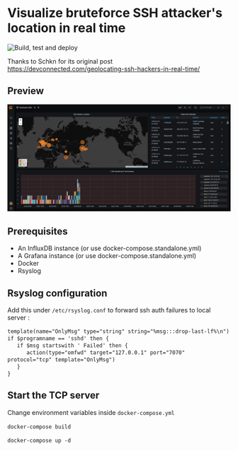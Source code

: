 # Visualize bruteforce SSH attacker's location in real time

![Build, test and deploy](https://github.com/acouvreur/ssh-log-to-influx/workflows/Build,%20test%20and%20deploy/badge.svg)

Thanks to Schkn for its original post https://devconnected.com/geolocating-ssh-hackers-in-real-time/

## Preview

![Dashboard](./dashboard.png)

## Prerequisites

- An InfluxDB instance (or use docker-compose.standalone.yml)
- A Grafana instance (or use docker-compose.standalone.yml)
- Docker
- Rsyslog

## Rsyslog configuration

Add this under `/etc/rsyslog.conf` to forward ssh auth failures to local server :

```
template(name="OnlyMsg" type="string" string="%msg:::drop-last-lf%\n")
if $programname == 'sshd' then {
   if $msg startswith ' Failed' then {
      action(type="omfwd" target="127.0.0.1" port="7070" protocol="tcp" template="OnlyMsg") 
   }
}
```

## Start the TCP server

Change environment variables inside `docker-compose.yml`

`docker-compose build`

`docker-compose up -d`
